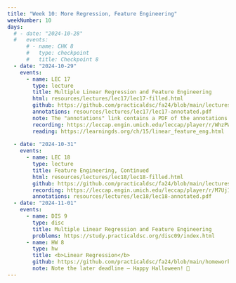 ```yaml
---
title: "Week 10: More Regression, Feature Engineering"
weekNumber: 10
days:
  # - date: "2024-10-28"
  #   events:
      # - name: CHK 8
      #   type: checkpoint
      #   title: Checkpoint 8
  - date: "2024-10-29"
    events:
      - name: LEC 17
        type: lecture
        title: Multiple Linear Regression and Feature Engineering
        html: resources/lectures/lec17/lec17-filled.html
        github: https://github.com/practicaldsc/fa24/blob/main/lectures/lec17/
        annotations: resources/lectures/lec17/lec17-annotated.pdf
        note: The "annotations" link contains a PDF of the annotations I drew on today's lecture slides. The formatting issues from today's lecture are fixed.
        recording: https://leccap.engin.umich.edu/leccap/player/r/WhzPW8
        reading: https://learningds.org/ch/15/linear_feature_eng.html
        
  - date: "2024-10-31"
    events:
      - name: LEC 18
        type: lecture
        title: Feature Engineering, Continued
        html: resources/lectures/lec18/lec18-filled.html
        github: https://github.com/practicaldsc/fa24/blob/main/lectures/lec18/
        recording: https://leccap.engin.umich.edu/leccap/player/r/M7Uj16
        annotations: resources/lectures/lec18/lec18-annotated.pdf
  - date: "2024-11-01"
    events:
      - name: DIS 9
        type: disc
        title: Multiple Linear Regression and Feature Engineering
        problems: https://study.practicaldsc.org/disc09/index.html
      - name: HW 8
        type: hw
        title: <b>Linear Regression</b>
        github: https://github.com/practicaldsc/fa24/blob/main/homeworks/hw08/hw08.ipynb
        note: Note the later deadline – Happy Halloween! 🎃
---
```

